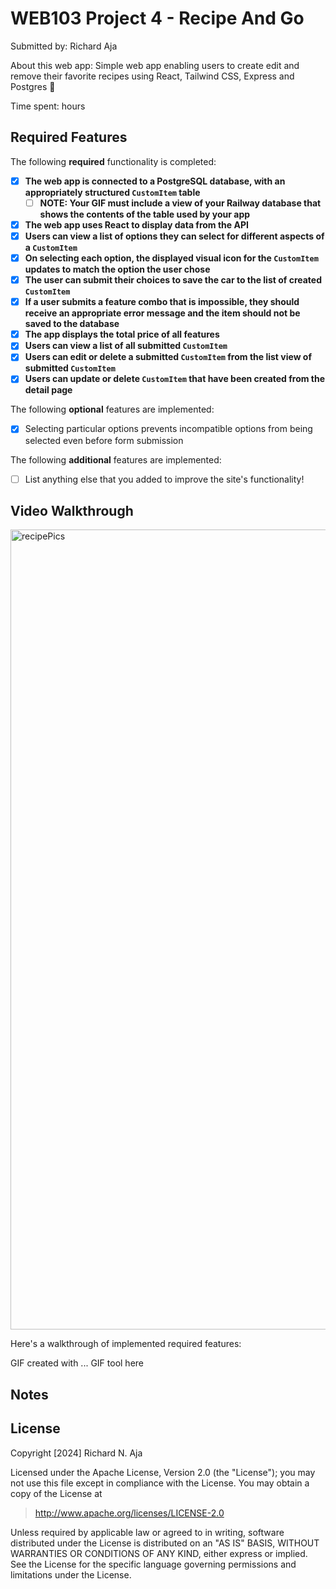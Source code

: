 # WEB103 Project 4 - Recipe And Go

Submitted by: Richard Aja

About this web app: Simple web app enabling users to create edit and remove their favorite recipes using React, Tailwind CSS, Express and Postgres 🥗

Time spent: hours

## Required Features

The following **required** functionality is completed:

<!-- Make sure to check off completed functionality below -->

- [x] **The web app is connected to a PostgreSQL database, with an appropriately structured `CustomItem` table**
  - [ ] **NOTE: Your GIF must include a view of your Railway database that shows the contents of the table used by your app**
- [x] **The web app uses React to display data from the API**
- [x] **Users can view a list of options they can select for different aspects of a `CustomItem`**
- [x] **On selecting each option, the displayed visual icon for the `CustomItem` updates to match the option the user chose**
- [x] **The user can submit their choices to save the car to the list of created `CustomItem`**
- [x] **If a user submits a feature combo that is impossible, they should receive an appropriate error message and the item should not be saved to the database**
- [x] **The app displays the total price of all features**
- [x] **Users can view a list of all submitted `CustomItem`**
- [x] **Users can edit or delete a submitted `CustomItem` from the list view of submitted `CustomItem`**
- [x] **Users can update or delete `CustomItem` that have been created from the detail page**

The following **optional** features are implemented:

- [x] Selecting particular options prevents incompatible options from being selected even before form submission

The following **additional** features are implemented:

- [ ] List anything else that you added to improve the site's functionality!

## Video Walkthrough
<img width="1280" alt="recipePics" src="https://github.com/user-attachments/assets/822cae4f-7dff-48ba-ae31-97cb96a13e5e">

Here's a walkthrough of implemented required features:

GIF created with ... GIF tool here

## Notes

## License

Copyright [2024] Richard N. Aja

Licensed under the Apache License, Version 2.0 (the "License"); you may not use this file except in compliance with the License. You may obtain a copy of the License at

> http://www.apache.org/licenses/LICENSE-2.0

Unless required by applicable law or agreed to in writing, software distributed under the License is distributed on an "AS IS" BASIS, WITHOUT WARRANTIES OR CONDITIONS OF ANY KIND, either express or implied. See the License for the specific language governing permissions and limitations under the License.
